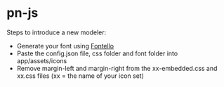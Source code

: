 # pn-js

Steps to introduce a new modeler:
* Generate your font using [Fontello](https://fontello.com/)
* Paste the config.json file, css folder and font folder into app/assets/icons
* Remove margin-left and margin-right from the xx-embedded.css and xx.css files (xx = the name of your icon set)